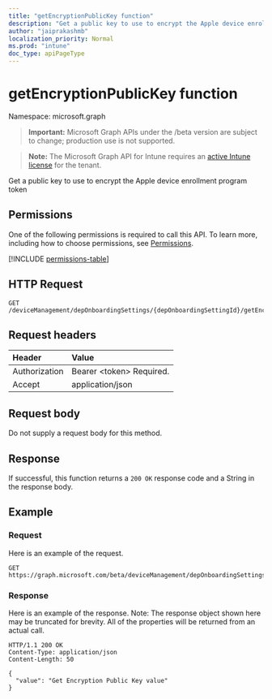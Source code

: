 ```yaml
---
title: "getEncryptionPublicKey function"
description: "Get a public key to use to encrypt the Apple device enrollment program token"
author: "jaiprakashmb"
localization_priority: Normal
ms.prod: "intune"
doc_type: apiPageType
---
```


# getEncryptionPublicKey function

Namespace: microsoft.graph

> **Important:** Microsoft Graph APIs under the /beta version are subject to change; production use is not supported.

> **Note:** The Microsoft Graph API for Intune requires an [active Intune license](https://go.microsoft.com/fwlink/?linkid=839381) for the tenant.

Get a public key to use to encrypt the Apple device enrollment program token

## Permissions
One of the following permissions is required to call this API. To learn more, including how to choose permissions, see [Permissions](/graph/permissions-reference).

<!-- { "blockType": "permissions", "name": "intune_enrollment_deponboardingsetting_getencryptionpublickey" } -->
[!INCLUDE [permissions-table](../includes/permissions/intune-enrollment-deponboardingsetting-getencryptionpublickey-permissions.md)]

## HTTP Request
<!-- {
  "blockType": "ignored"
}
-->
``` http
GET /deviceManagement/depOnboardingSettings/{depOnboardingSettingId}/getEncryptionPublicKey
```

## Request headers
|Header|Value|
|:---|:---|
|Authorization|Bearer &lt;token&gt; Required.|
|Accept|application/json|

## Request body
Do not supply a request body for this method.

## Response
If successful, this function returns a `200 OK` response code and a String in the response body.

## Example

### Request
Here is an example of the request.
``` http
GET https://graph.microsoft.com/beta/deviceManagement/depOnboardingSettings/{depOnboardingSettingId}/getEncryptionPublicKey
```

### Response
Here is an example of the response. Note: The response object shown here may be truncated for brevity. All of the properties will be returned from an actual call.
``` http
HTTP/1.1 200 OK
Content-Type: application/json
Content-Length: 50

{
  "value": "Get Encryption Public Key value"
}
```
